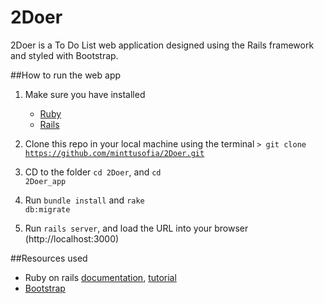 # 2Doer

2Doer is a To Do List web application designed using the Rails framework and styled with Bootstrap.

##How to run the web app

1. Make sure you have installed
	* [Ruby](http://rubyonrails.org/download/)
	* [Rails](http://rubyonrails.org/download/)

2. Clone this repo in your local machine using the terminal 
<code>> git clone https://github.com/minttusofia/2Doer.git </code>

3. CD to the folder <code>cd 2Doer</code>, and <code>cd 2Doer_app</code>

4. Run <code>bundle install</code> and <code>rake db:migrate</code>

5. Run <code>rails server</code>, and load the URL into your browser (http://localhost:3000) 

##Resources used

* Ruby on rails [documentation](http://rubyonrails.org/documentation/), [tutorial](https://www.railstutorial.org/)
* [Bootstrap](http://getbootstrap.com/) 


